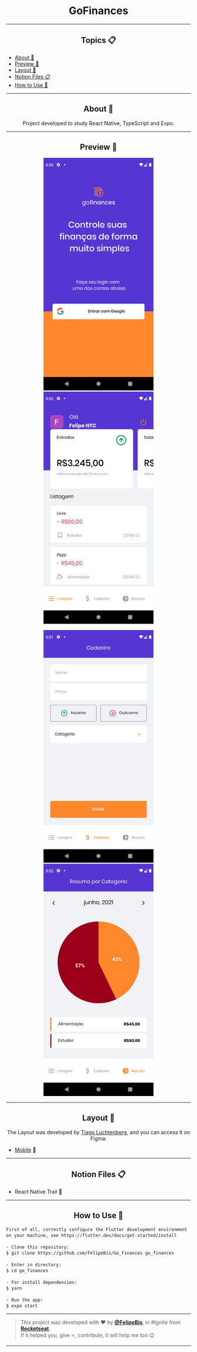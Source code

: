 
<h1 align="center">GoFinances</h1>

---

<h2 align="center">Topics 📋</h2>

   <p>
   
   - [About 📖](#about-)
   - [Preview 📱](#preview-)
   - [Layout 🎨](#layout-)
   - [Notion Files 📋](#notion-files-)
   - [How to Use 🤔](#how-to-use-)


   </p>

---

<h2 align="center">About 📖</h2>
      
   <p align="center">
      Project developed to study React Native, TypeScript and Expo. 
   </p>

---

<h2 align="center">Preview 📱</h2>
<p align="center">
      <img src="https://raw.githubusercontent.com/FelipeBis/Go_Finances/main/src/assets/screenshot/Screenshot_1624651246.png" width="300" alt="SplashPage"/>
      <img src="https://raw.githubusercontent.com/FelipeBis/Go_Finances/main/src/assets/screenshot/Screenshot_1624651348.png" width="300" alt="HomePage"/>
</p>
<p align="center">
      <img src="https://raw.githubusercontent.com/FelipeBis/Go_Finances/main/src/assets/screenshot/Screenshot_1624651272.png" width="300" alt="QuizPage"/>
      <img src="https://raw.githubusercontent.com/FelipeBis/Go_Finances/main/src/assets/screenshot/Screenshot_1624651352.png" width="300" alt="ResultPage"/>
</p>

---

<h2 align="center">Layout 🎨</h2>

   <p align="center">
      The Layout was developed by <a href="https://instagram.com/tiagoluchtenberg">Tiago Luchtenberg</a>, and you can access it on Figma:
   
   - <a href="https://www.figma.com/file/Z8dbC7kCoQ0VlMK7pMVPjL/GoFinances-Ignite-(Copy)?node-id=0%3A1">Mobile</a> 📱
   </p>

---   

<h2 align="center">Notion Files 📋</h2>

- React Native Trail 🚀

---

<h2 align="center">How to Use 🤔</h2>

   ```
   First of all, correctly configure the Flutter development environment on your machine, see https://flutter.dev/docs/get-started/install
   
   - Clone this repository:
   $ git clone https://github.com/FelipeBis/Go_Finances go_finances

   - Enter in directory:
   $ cd go_finances

   - For install dependencies:
   $ yarn

   - Run the app: 
   $ expo start
   ```

---

   >This project was developed with ❤️ by **[@FelipeBis](https://www.linkedin.com/in/felipe-bis-3681301b7/)**, in #Ignite from **[Rocketseat](https://rocketseat.com.br/)**.<br>
   If it helped you, give ⭐, contribute, it will help me too 😉

---
